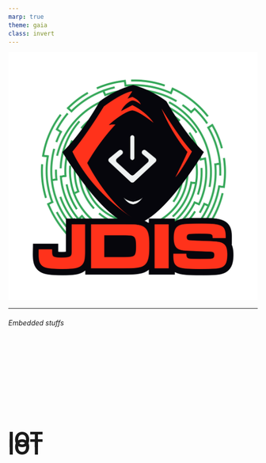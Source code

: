 ```yaml
---
marp: true
theme: gaia
class: invert
---
```

<!-- footer: Frédéric Bilodeau -->

![bg right:25% fit](../Images/logo_jdis.png)

<style scoped>h1 {font-size: 300%;position:absolute; margin:25% 0;}</style>

# IOT

---
<!-- paginate: true -->
<!-- header: Introduction -->
<!-- footer: "" -->
# IOT
###### Embedded stuffs
<!-- ###### C'est Quoi ?  -->